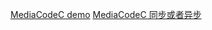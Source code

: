 [MediaCodeC demo](https://juejin.im/post/6844904202838212621)
[MediaCodeC 同步或者异步](https://www.coder.work/article/644675)